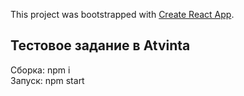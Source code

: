 This project was bootstrapped with [Create React App](https://github.com/facebook/create-react-app).

## Тестовое задание в Atvinta

Сборка: npm i </br>
Запуск: npm start

